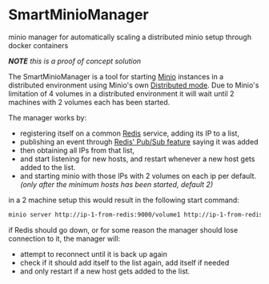 # SmartMinioManager
minio manager for automatically scaling a distributed minio setup through docker containers

***NOTE*** *this is a proof of concept solution*

The SmartMinioManager is a tool for starting [Minio](https://minio.io/) instances in a distributed environment using Minio's own [Distributed mode](http://docs.minio.io/docs/distributed-minio-quickstart-guide).
Due to Minio's limitation of 4 volumes in a distributed environment it will wait until 2 machines with 2 volumes each has been started.

The manager works by:
* registering itself on a common [Redis](https://redis.io/) service, adding its IP to a list, 
* publishing an event through [Redis' Pub/Sub feature](https://redis.io/topics/pubsub) saying it was added
* then obtaining all IPs from that list,
* and start listening for new hosts, and restart whenever a new host gets added to the list.
* and starting minio with those IPs with 2 volumes on each ip per default. *(only after the minimum hosts has been started, default 2)*


in a 2 machine setup this would result in the following start command:

```bash
minio server http://ip-1-from-redis:9000/volume1 http://ip-1-from-redis:9000/volume2 http://ip-2-from-redis:9000/volume1 http://ip-2-from-redis:9000/volume2
```


if Redis should go down, or for some reason the manager should lose connection to it, 
the manager will:
* attempt to reconnect until it is back up again
* check if it should add itself to the list again, add itself if needed
* and only restart if a new host gets added to the list.
